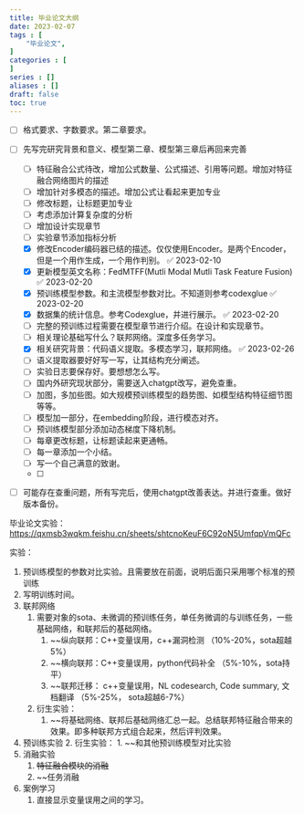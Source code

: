 ```yaml
---
title: 毕业论文大纲
date: 2023-02-07
tags : [
	"毕业论文",
]
categories : [
]
series : []
aliases : []
draft: false
toc: true
---
```



- [ ] 格式要求、字数要求。第二章要求。
- [ ] 先写完研究背景和意义、模型第二章、模型第三章后再回来完善
	- [ ] 特征融合公式待改，增加公式数量、公式描述、引用等问题。增加对特征融合网络图片的描述
	- [ ] 增加针对多模态的描述。增加公式让看起来更加专业
	- [ ] 修改标题，让标题更加专业
	- [ ] 考虑添加计算复杂度的分析
	- [ ] 增加设计实现章节
	- [ ] 实验章节添加指标分析
	- [x] 修改Encoder编码器已结的描述。仅仅使用Encoder。是两个Encoder，但是一个用作生成，一个用作判别。 ✅ 2023-02-10
	- [x] 更新模型英文名称：FedMTFF(Mutli Modal Mutli Task Feature Fusion) ✅ 2023-02-20
	- [x] 预训练模型参数。和主流模型参数对比。不知道则参考codexglue ✅ 2023-02-20
	- [x] 数据集的统计信息。参考Codexglue，并进行展示。 ✅ 2023-02-20
	- [ ] 完整的预训练过程需要在模型章节进行介绍。在设计和实现章节。
	- [ ] 相关理论基础写什么？联邦网络。深度多任务学习。
	- [x] 相关研究背景：代码语义提取。多模态学习，联邦网络。 ✅ 2023-02-26
	- [ ] 语义提取器要好好写一写，让其结构充分阐述。
	- [ ] 实验日志要保存好。要想想怎么写。
	- [ ] 国内外研究现状部分，需要送入chatgpt改写，避免查重。
	- [ ] 加图，多加些图。如大规模预训练模型的趋势图、如模型结构特征细节图等等。
	- [ ] 模型加一部分，在embedding阶段，进行模态对齐。
	- [ ] 预训练模型部分添加动态梯度下降机制。
	- [ ] 每章更改标题，让标题读起来更通畅。
	- [ ] 每一章添加一个小结。
	- [ ] 写一个自己满意的致谢。
	- [ ] 

- [ ] 可能存在查重问题，所有写完后，使用chatgpt改善表达。并进行查重。做好版本备份。





毕业论文实验： https://qxmsb3wqkm.feishu.cn/sheets/shtcnoKeuF6C92oN5UmfqpVmQFc

实验：

1. 预训练模型的参数对比实验。且需要放在前面，说明后面只采用哪个标准的预训练
2. 写明训练时间。
3. 联邦网络
	1. 需要对象的sota、未微调的预训练任务，单任务微调的与训练任务，一些基础网络，和联邦后的基础网络。
		1. ~~纵向联邦：C++变量误用，c++漏洞检测 （10%-20%，sota超越5%）
		2. ~~横向联邦：C++变量误用，python代码补全 （5%-10%，sota持平）
		3. ~~联邦迁移： c++变量误用，NL codesearch, Code summary, 文档翻译 （5%-25%， sota超越6-7%）
	2. 衍生实验：
		1. ~~将基础网络、联邦后基础网络汇总一起。总结联邦特征融合带来的效果。即多种联邦方式组合起来，然后评判效果。
4. 预训练实验
	2. 衍生实验：
		1. ~~和其他预训练模型对比实验
5. 消融实验
	1. ~~特征融合模块的消融~~
	1. ~~任务消融
6. 案例学习
	1. 直接显示变量误用之间的学习。